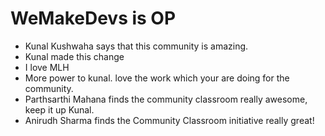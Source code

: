 # WeMakeDevs is OP

- Kunal Kushwaha says that this community is amazing.
- Kunal made this change
- I love MLH
- More power to kunal. love the work which your are doing for the community.
- Parthsarthi Mahana finds the community classroom really awesome, keep it up Kunal.
- Anirudh Sharma finds the Community Classroom initiative really great!
